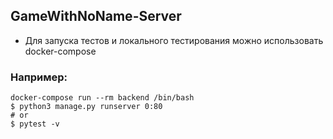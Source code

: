 ## GameWithNoName-Server

* Для запуска тестов и локального тестирования
  можно использовать docker-compose

### Например:
```shell script
docker-compose run --rm backend /bin/bash
$ python3 manage.py runserver 0:80
# or
$ pytest -v
```
